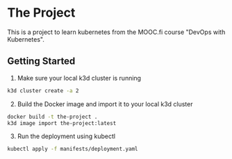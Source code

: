 # The Project

This is a project to learn kubernetes from the MOOC.fi course "DevOps with Kubernetes".

## Getting Started

1. Make sure your local k3d cluster is running
```bash
k3d cluster create -a 2
```

2. Build the Docker image and import it to your local k3d cluster

```bash
docker build -t the-project .
k3d image import the-project:latest
```

3. Run the deployment using kubectl

```bash
kubectl apply -f manifests/deployment.yaml
```
